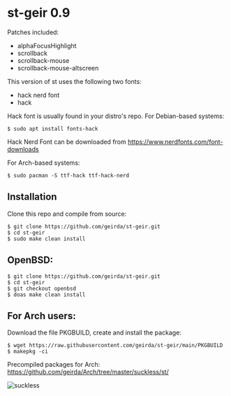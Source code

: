 # st-geir 0.9

Patches included:

* alphaFocusHighlight
* scrollback
* scrollback-mouse
* scrollback-mouse-altscreen

This version of st uses the following two fonts:

* hack nerd font
* hack

Hack font is usually found in your distro's repo. For Debian-based systems:

	$ sudo apt install fonts-hack

Hack Nerd Font can be downloaded from https://www.nerdfonts.com/font-downloads

For Arch-based systems:

	$ sudo pacman -S ttf-hack ttf-hack-nerd

## Installation

Clone this repo and compile from source:

	$ git clone https://github.com/geirda/st-geir.git
	$ cd st-geir
	$ sudo make clean install

## OpenBSD:

	$ git clone https://github.com/geirda/st-geir.git
	$ cd st-geir
	$ git checkout openbsd
	$ doas make clean install

## For Arch users:

Download the file PKGBUILD, create and install the package:

	$ wget https://raw.githubusercontent.com/geirda/st-geir/main/PKGBUILD
	$ makepkg -ci

Precompiled packages for Arch: https://github.com/geirda/Arch/tree/master/suckless/st/


![suckless](https://raw.githubusercontent.com/geirda/Arch/master/suckless/suckless.png)

